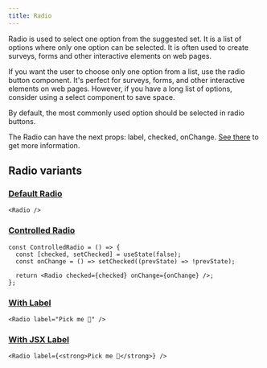 ```yaml
---
title: Radio
---
```


Radio is used to select one option from the suggested set. It is a list of options where only one option can be selected. It is often used to create surveys, forms and other interactive elements on web pages.

If you want the user to choose only one option from a list, use the radio button component. It's perfect for surveys, forms, and other interactive elements on web pages. However, if you have a long list of options, consider using a select component to save space.

By default, the most commonly used option should be selected in radio buttons.

The Radio can have the next props: label, checked, onChange. [See there](/storybook/?path=/docs/core-controls-radio--docs) to get more information.

## Radio variants

### [Default Radio](/storybook/?path=/story/core-controls-radio--default-radio)

```tsx
<Radio />
```

### [Controlled Radio](/storybook/?path=/story/core-controls-radio--controlled-radio)

```tsx
const ControlledRadio = () => {
  const [checked, setChecked] = useState(false);
  const onChange = () => setChecked((prevState) => !prevState);

  return <Radio checked={checked} onChange={onChange} />;
};
```

### [With Label](/storybook/?path=/story/core-controls-radio--with-label)

```tsx
<Radio label="Pick me 🌵" />
```

### [With JSX Label](/storybook/?path=/story/core-controls-radio--with-jsx-label)

```tsx
<Radio label={<strong>Pick me 🌵</strong>} />
```
